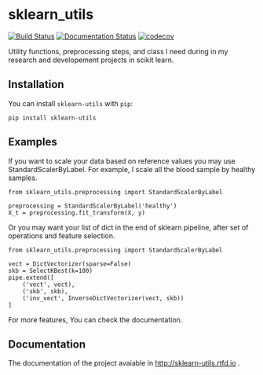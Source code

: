 # sklearn_utils

[![Build Status](https://travis-ci.org/MuhammedHasan/sklearn_utils.svg?branch=master)](https://travis-ci.org/MuhammedHasan/sklearn_utils) [![Documentation Status](https://readthedocs.org/projects/sklearn-utils/badge/?version=latest)](http://sklearn-utils.readthedocs.io/en/latest/?badge=latest) [![codecov](https://codecov.io/gh/MuhammedHasan/sklearn_utils/branch/master/graph/badge.svg)](https://codecov.io/gh/MuhammedHasan/sklearn_utils)

Utility functions, preprocessing steps, and class I need during in my research and developement projects in scikit learn.

## Installation

You can install `sklearn-utils` with `pip`:

```
pip install sklearn-utils
```

## Examples

If you want to scale your data based on reference values you may use StandardScalerByLabel. For example, I scale all the blood sample by healthy samples. 

```
from sklearn_utils.preprocessing import StandardScalerByLabel

preprocessing = StandardScalerByLabel('healthy')
X_t = preprocessing.fit_transform(X, y)

```

Or you may want your list of dict in the end of sklearn pipeline, after set of operations and feature selection.

```
from sklearn_utils.preprocessing import StandardScalerByLabel

vect = DictVectorizer(sparse=False) 
skb = SelectKBest(k=100)
pipe.extend([
    ('vect', vect),
    ('skb', skb),
    ('inv_vect', InverseDictVectorizer(vect, skb))
]
```

For more features, You can check the documentation.

## Documentation

The documentation of the project avaiable in http://sklearn-utils.rtfd.io .



